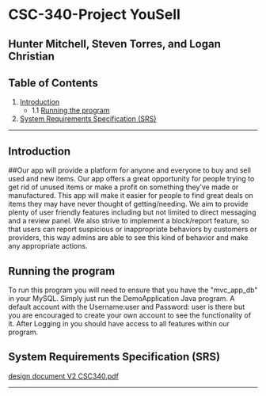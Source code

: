 # CSC-340-Project YouSell

## Hunter Mitchell, Steven Torres, and Logan Christian

## Table of Contents

1. [Introduction](#introduction)
   - 1.1 [Running the program](#running-the-program)
2. [System Requirements Specification (SRS)](#system-requirements-specification-srs)

---

## Introduction

##Our app will provide a platform for anyone and everyone to buy and sell used and new items. Our app offers a great opportunity for people trying to get rid of unused items or make a profit on something they’ve made or manufactured. This app will make it easier for people to find great deals on items they may have never thought of getting/needing. We aim to provide plenty of user friendly features including but not limited to direct messaging and a review panel. We also strive to implement a block/report feature, so that users can report suspicious or inappropriate behaviors by customers or providers, this way admins are able to see this kind of behavior and make any appropriate actions.

## Running the program
To run this program you will need to ensure that you have the "mvc_app_db" in your MySQL. Simply just run the DemoApplication Java program. A default account with the Username:user and Password: user is there but you are encouraged to create your own account to see the functionality of it. After Logging in you should have access to all features within our program. 


## System Requirements Specification (SRS)

[design document V2 CSC340.pdf](https://github.com/user-attachments/files/18116994/design.document.V2.CSC340.pdf)


---



